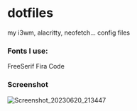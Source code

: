 # dotfiles
my i3wm, alacritty, neofetch... config files

### Fonts I use:
FreeSerif
Fira Code

### Screenshot
![Screenshot_20230620_213447](https://github.com/ayush-that/dotfiles/assets/110257939/93c936e5-0db3-4f6f-b3d3-d6daef0ee329)
